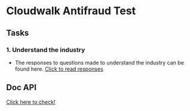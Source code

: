 # Cloudwalk Antifraud Test

## Tasks
### 1. Understand the industry
- The responses to questions made to understand the industry can be found here. [Click to read responses]()

## Doc API
[Click here to check!](https://github.com/philipeleandro/cloudwalk_antifraud_test/blob/main/APIDOC.md)
